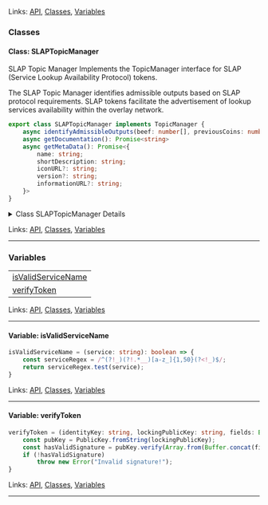 
Links: [API](#api), [Classes](#classes), [Variables](#variables)

### Classes

#### Class: SLAPTopicManager

SLAP Topic Manager
Implements the TopicManager interface for SLAP (Service Lookup Availability Protocol) tokens.

The SLAP Topic Manager identifies admissible outputs based on SLAP protocol requirements.
SLAP tokens facilitate the advertisement of lookup services availability within the overlay network.

```ts
export class SLAPTopicManager implements TopicManager {
    async identifyAdmissibleOutputs(beef: number[], previousCoins: number[]): Promise<AdmittanceInstructions> 
    async getDocumentation(): Promise<string> 
    async getMetaData(): Promise<{
        name: string;
        shortDescription: string;
        iconURL?: string;
        version?: string;
        informationURL?: string;
    }> 
}
```

<details>

<summary>Class SLAPTopicManager Details</summary>

##### Method getDocumentation

Returns documentation specific to the SLAP topic manager.

```ts
async getDocumentation(): Promise<string> 
```

Returns

A promise that resolves to the documentation string.

##### Method getMetaData

Returns metadata associated with this topic manager.

```ts
async getMetaData(): Promise<{
    name: string;
    shortDescription: string;
    iconURL?: string;
    version?: string;
    informationURL?: string;
}> 
```

Returns

A promise that resolves to an object containing metadata.

##### Method identifyAdmissibleOutputs

Identifies admissible outputs for SLAP tokens.

```ts
async identifyAdmissibleOutputs(beef: number[], previousCoins: number[]): Promise<AdmittanceInstructions> 
```

Returns

A promise that resolves with the admittance instructions.

Argument Details

+ **beef**
  + The transaction data in BEEF format.
+ **previousCoins**
  + The previous coins to consider.

</details>

Links: [API](#api), [Classes](#classes), [Variables](#variables)

---
### Variables

| |
| --- |
| [isValidServiceName](#variable-isvalidservicename) |
| [verifyToken](#variable-verifytoken) |

Links: [API](#api), [Classes](#classes), [Variables](#variables)

---

#### Variable: isValidServiceName

```ts
isValidServiceName = (service: string): boolean => {
    const serviceRegex = /^(?!_)(?!.*__)[a-z_]{1,50}(?<!_)$/;
    return serviceRegex.test(service);
}
```

Links: [API](#api), [Classes](#classes), [Variables](#variables)

---
#### Variable: verifyToken

```ts
verifyToken = (identityKey: string, lockingPublicKey: string, fields: Buffer[], signature: string): void => {
    const pubKey = PublicKey.fromString(lockingPublicKey);
    const hasValidSignature = pubKey.verify(Array.from(Buffer.concat(fields)), Signature.fromDER(signature, "hex"));
    if (!hasValidSignature)
        throw new Error("Invalid signature!");
}
```

Links: [API](#api), [Classes](#classes), [Variables](#variables)

---
